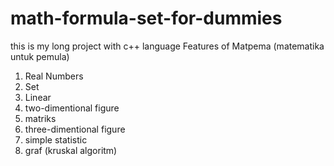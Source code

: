 # math-formula-set-for-dummies

this is my long project with c++ language
Features of Matpema (matematika untuk pemula)
1. Real Numbers
2. Set
3. Linear
4. two-dimentional figure
5. matriks
6. three-dimentional figure
7. simple statistic
8. graf (kruskal algoritm)
